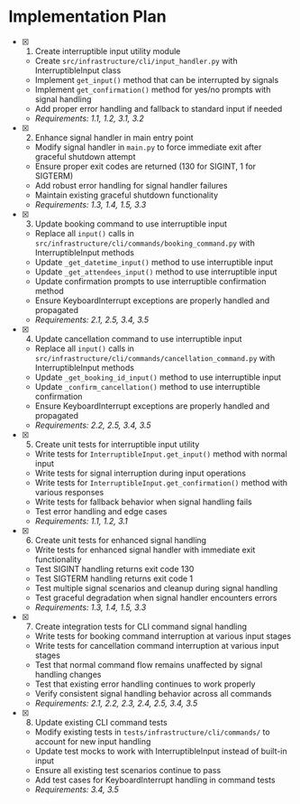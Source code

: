 # Implementation Plan

- [x] 1. Create interruptible input utility module
  - Create `src/infrastructure/cli/input_handler.py` with InterruptibleInput class
  - Implement `get_input()` method that can be interrupted by signals
  - Implement `get_confirmation()` method for yes/no prompts with signal handling
  - Add proper error handling and fallback to standard input if needed
  - _Requirements: 1.1, 1.2, 3.1, 3.2_

- [x] 2. Enhance signal handler in main entry point
  - Modify signal handler in `main.py` to force immediate exit after graceful shutdown attempt
  - Ensure proper exit codes are returned (130 for SIGINT, 1 for SIGTERM)
  - Add robust error handling for signal handler failures
  - Maintain existing graceful shutdown functionality
  - _Requirements: 1.3, 1.4, 1.5, 3.3_

- [x] 3. Update booking command to use interruptible input
  - Replace all `input()` calls in `src/infrastructure/cli/commands/booking_command.py` with InterruptibleInput methods
  - Update `_get_datetime_input()` method to use interruptible input
  - Update `_get_attendees_input()` method to use interruptible input
  - Update confirmation prompts to use interruptible confirmation method
  - Ensure KeyboardInterrupt exceptions are properly handled and propagated
  - _Requirements: 2.1, 2.5, 3.4, 3.5_

- [x] 4. Update cancellation command to use interruptible input
  - Replace all `input()` calls in `src/infrastructure/cli/commands/cancellation_command.py` with InterruptibleInput methods
  - Update `_get_booking_id_input()` method to use interruptible input
  - Update `_confirm_cancellation()` method to use interruptible confirmation
  - Ensure KeyboardInterrupt exceptions are properly handled and propagated
  - _Requirements: 2.2, 2.5, 3.4, 3.5_

- [x] 5. Create unit tests for interruptible input utility
  - Write tests for `InterruptibleInput.get_input()` method with normal input
  - Write tests for signal interruption during input operations
  - Write tests for `InterruptibleInput.get_confirmation()` method with various responses
  - Write tests for fallback behavior when signal handling fails
  - Test error handling and edge cases
  - _Requirements: 1.1, 1.2, 3.1_

- [x] 6. Create unit tests for enhanced signal handling
  - Write tests for enhanced signal handler with immediate exit functionality
  - Test SIGINT handling returns exit code 130
  - Test SIGTERM handling returns exit code 1
  - Test multiple signal scenarios and cleanup during signal handling
  - Test graceful degradation when signal handler encounters errors
  - _Requirements: 1.3, 1.4, 1.5, 3.3_

- [x] 7. Create integration tests for CLI command signal handling
  - Write tests for booking command interruption at various input stages
  - Write tests for cancellation command interruption at various input stages
  - Test that normal command flow remains unaffected by signal handling changes
  - Test that existing error handling continues to work properly
  - Verify consistent signal handling behavior across all commands
  - _Requirements: 2.1, 2.2, 2.3, 2.4, 2.5, 3.4, 3.5_

- [x] 8. Update existing CLI command tests
  - Modify existing tests in `tests/infrastructure/cli/commands/` to account for new input handling
  - Update test mocks to work with InterruptibleInput instead of built-in input
  - Ensure all existing test scenarios continue to pass
  - Add test cases for KeyboardInterrupt handling in command tests
  - _Requirements: 3.4, 3.5_